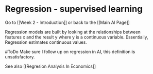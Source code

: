# Regression - supervised learning

Go to [[Week 2 - Introduction]] or back to the [[Main AI Page]]

Regression models are built by looking at the relationships between features x and the result
y where y is a continuous variable. Essentially, Regression estimates continuous values.

#ToDo Make sure I follow up on regression in AI, this definition is unsatisfactory.

See also [[Regresion Analysis In Economics]]